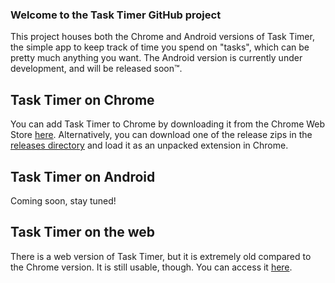 ﻿### Welcome to the Task Timer GitHub project
This project houses both the Chrome and Android versions of Task Timer, the simple app to keep track of time you spend on "tasks", which can be pretty much anything you want.
The Android version is currently under development, and will be released soon™.

## Task Timer on Chrome
You can add Task Timer to Chrome by downloading it from the Chrome Web Store [here](https://chrome.google.com/webstore/detail/task-timer/aomfjmibjhhfdenfkpaodhnlhkolngif).
Alternatively, you can download one of the release zips in the [releases directory](https://github.com/Gawdl3y/task-timer/tree/master/releases) and load it as an unpacked extension in Chrome.

## Task Timer on Android
Coming soon, stay tuned!

## Task Timer on the web
There is a web version of Task Timer, but it is extremely old compared to the Chrome version. It is still usable, though. You can access it [here](http://gawdl3y.github.com/task-timer/timer/).